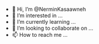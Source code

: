 - 👋 Hi, I’m @NerminKasaawneh
- 👀 I’m interested in ...
- 🌱 I’m currently learning ...
- 💞️ I’m looking to collaborate on ...
- 📫 How to reach me ...

<!---
NerminKasaawneh/NerminKasaawneh is a ✨ special ✨ repository because its `README.md` (this file) appears on your GitHub profile.
You can click the Preview link to take a look at your changes.
--->
